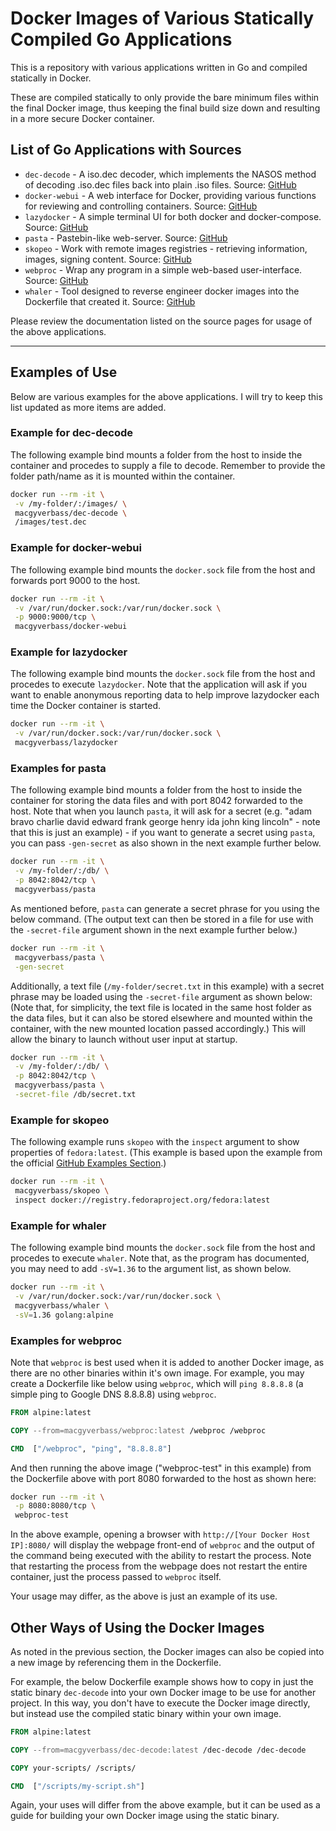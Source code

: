 # Docker Images of Various Statically Compiled Go Applications

This is a repository with various applications written in Go and compiled statically in Docker.

These are compiled statically to only provide the bare minimum files within the final Docker image, thus keeping the final build size down and resulting in a more secure Docker container.

## List of Go Applications with Sources

- `dec-decode` - A iso.dec decoder, which implements the NASOS method of decoding .iso.dec files back into plain .iso files.  Source: [GitHub](https://github.com/sammiq/dec-decode)
- `docker-webui` - A web interface for Docker, providing various functions for reviewing and controlling containers.  Source: [GitHub](https://github.com/hajimeo/docker-webui)
- `lazydocker` - A simple terminal UI for both docker and docker-compose.  Source: [GitHub](https://github.com/jesseduffield/lazydocker)
- `pasta` - Pastebin-like web-server.  Source: [GitHub](https://github.com/starius/pasta)
- `skopeo` - Work with remote images registries - retrieving information, images, signing content.  Source: [GitHub](https://github.com/containers/skopeo)
- `webproc` - Wrap any program in a simple web-based user-interface.  Source: [GitHub](https://github.com/jpillora/webproc)
- `whaler` - Tool designed to reverse engineer docker images into the Dockerfile that created it.  Source: [GitHub](https://github.com/P3GLEG/Whaler)

Please review the documentation listed on the source pages for usage of the above applications.

---

## Examples of Use

Below are various examples for the above applications.  I will try to keep this list updated as more items are added.

### Example for dec-decode

The following example bind mounts a folder from the host to inside the container and procedes to supply a file to decode.  Remember to provide the folder path/name as it is mounted within the container.

```sh
docker run --rm -it \
 -v /my-folder/:/images/ \
 macgyverbass/dec-decode \
 /images/test.dec
```

### Example for docker-webui

The following example bind mounts the `docker.sock` file from the host and forwards port 9000 to the host.

```sh
docker run --rm -it \
 -v /var/run/docker.sock:/var/run/docker.sock \
 -p 9000:9000/tcp \
 macgyverbass/docker-webui
```

### Example for lazydocker

The following example bind mounts the `docker.sock` file from the host and procedes to execute `lazydocker`.  Note that the application will ask if you want to enable anonymous reporting data to help improve lazydocker each time the Docker container is started.

```sh
docker run --rm -it \
 -v /var/run/docker.sock:/var/run/docker.sock \
 macgyverbass/lazydocker
```

### Examples for pasta

The following example bind mounts a folder from the host to inside the container for storing the data files and with port 8042 forwarded to the host.  Note that when you launch `pasta`, it will ask for a secret (e.g. "adam bravo charlie david edward frank george henry ida john king lincoln" - note that this is just an example) - if you want to generate a secret using `pasta`, you can pass `-gen-secret` as also shown in the next example further below.

```sh
docker run --rm -it \
 -v /my-folder/:/db/ \
 -p 8042:8042/tcp \
 macgyverbass/pasta
```

As mentioned before, `pasta` can generate a secret phrase for you using the below command.  (The output text can then be stored in a file for use with the `-secret-file` argument shown in the next example further below.)

```sh
docker run --rm -it \
 macgyverbass/pasta \
 -gen-secret
```

Additionally, a text file (`/my-folder/secret.txt` in this example) with a secret phrase may be loaded using the `-secret-file` argument as shown below:  (Note that, for simplicity, the text file is located in the same host folder as the data files, but it can also be stored elsewhere and mounted within the container, with the new mounted location passed accordingly.)  This will allow the binary to launch without user input at startup.

```sh
docker run --rm -it \
 -v /my-folder/:/db/ \
 -p 8042:8042/tcp \
 macgyverbass/pasta \
 -secret-file /db/secret.txt
```

### Example for skopeo

The following example runs `skopeo` with the `inspect` argument to show properties of `fedora:latest`.  (This example is based upon the example from the official [GitHub Examples Section](https://github.com/containers/skopeo#show-properties-of-fedoralatest).)

```sh
docker run --rm -it \
 macgyverbass/skopeo \
 inspect docker://registry.fedoraproject.org/fedora:latest
```

### Example for whaler

The following example bind mounts the `docker.sock` file from the host and procedes to execute `whaler`.  Note that, as the program has documented, you may need to add `-sV=1.36` to the argument list, as shown below.

```sh
docker run --rm -it \
 -v /var/run/docker.sock:/var/run/docker.sock \
 macgyverbass/whaler \
 -sV=1.36 golang:alpine
```

### Examples for webproc

Note that `webproc` is best used when it is added to another Docker image, as there are no other binaries within it's own image.  For example, you may create a Dockerfile like below using `webproc`, which will `ping 8.8.8.8` (a simple ping to Google DNS 8.8.8.8) using `webproc`.

```Dockerfile
FROM alpine:latest

COPY --from=macgyverbass/webproc:latest /webproc /webproc

CMD  ["/webproc", "ping", "8.8.8.8"]
```

And then running the above image ("webproc-test" in this example) from the Dockerfile above with port 8080 forwarded to the host as shown here:

```sh
docker run --rm -it \
 -p 8080:8080/tcp \
 webproc-test
```

In the above example, opening a browser with `http://[Your Docker Host IP]:8080/` will display the webpage front-end of `webproc` and the output of the command being executed with the ability to restart the process.  Note that restarting the process from the webpage does not restart the entire container, just the process passed to `webproc` itself.

Your usage may differ, as the above is just an example of its use.

## Other Ways of Using the Docker Images

As noted in the previous section, the Docker images can also be copied into a new image by referencing them in the Dockerfile.

For example, the below Dockerfile example shows how to copy in just the static binary `dec-decode` into your own Docker image to be use for another project.  In this way, you don't have to execute the Docker image directly, but instead use the compiled static binary within your own image.

```Dockerfile
FROM alpine:latest

COPY --from=macgyverbass/dec-decode:latest /dec-decode /dec-decode

COPY your-scripts/ /scripts/

CMD  ["/scripts/my-script.sh"]
```

Again, your uses will differ from the above example, but it can be used as a guide for building your own Docker image using the static binary.
